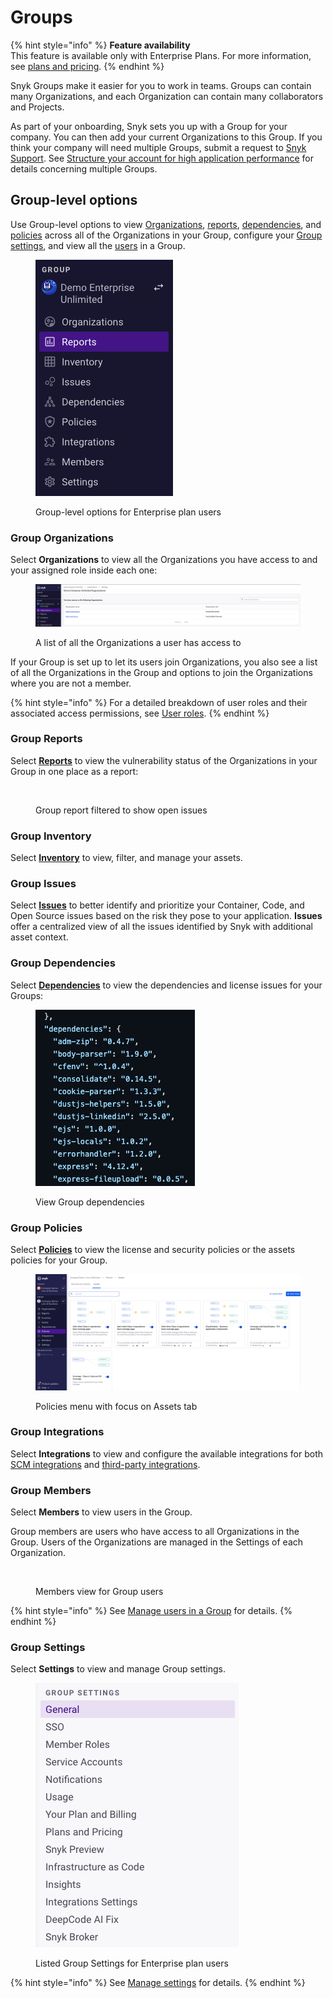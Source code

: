 # Groups

{% hint style="info" %}
**Feature availability**\
This feature is available only with Enterprise Plans. For more information, see [plans and pricing](https://snyk.io/plans/).
{% endhint %}

Snyk Groups make it easier for you to work in teams. Groups can contain many Organizations, and each Organization can contain many collaborators and Projects.

As part of your onboarding, Snyk sets you up with a Group for your company. You can then add your current Organizations to this Group. If you think your company will need multiple Groups, submit a request to [Snyk Support](https://support.snyk.io). See [Structure your account for high application performance](../../structure-your-account-for-high-application-performance.md) for details concerning multiple Groups.

## Group-level options

Use Group-level options to view [Organizations](./#group-organizations), [reports](./#group-reports), [dependencies](./#group-dependencies), and [policies](./#group-policies) across all of the Organizations in your Group, configure your [Group settings](./#group-settings), and view all the [users](./#group-members) in a Group.

<figure><img src="../../../.gitbook/assets/group-level-options.png" alt=""><figcaption><p>Group-level options for Enterprise plan users</p></figcaption></figure>

### Group Organizations

Select **Organizations** to view all the Organizations you have access to and your assigned role inside each one:

<figure><img src="../../../.gitbook/assets/group-orgs-list.png" alt=""><figcaption><p>A list of all the Organizations a user has access to</p></figcaption></figure>

If your Group is set up to let its users join Organizations, you also see a list of all the Organizations in the Group and options to join the Organizations where you are not a member.

{% hint style="info" %}
For a detailed breakdown of user roles and their associated access permissions, see [User roles](../../user-roles/).
{% endhint %}

### Group Reports

Select [**Reports**](../../../manage-issues/reporting/) to view the vulnerability status of the Organizations in your Group in one place as a report:

<div align="left"><figure><img src="../../../.gitbook/assets/Reports.png" alt=""><figcaption><p>Group report filtered to show open issues</p></figcaption></figure></div>

### Group Inventory

Select [**Inventory**](../../../manage-assets/#inventory-menu) to view, filter, and manage your assets.&#x20;

### Group Issues

Select [**Issues**](../../../manage-risk/prioritize-issues-for-fixing/) to better identify and prioritize your Container, Code, and Open Source issues based on the risk they pose to your application. **Issues** offer a centralized view of all the issues identified by Snyk with additional asset context.

### Group Dependencies

Select [**Dependencies**](../../../manage-risk/reporting/dependencies-and-licenses/) to view the dependencies and license issues for your Groups:

<div align="left"><figure><img src="../../../.gitbook/assets/dependencies (2).png" alt=""><figcaption><p>View Group dependencies</p></figcaption></figure></div>

### Group Policies

Select [**Policies**](../../../manage-risk/policies/) to view the license and security policies or the assets policies for your Group.

<figure><img src="../../../.gitbook/assets/image (725).png" alt=""><figcaption><p>Policies menu with focus on Assets tab</p></figcaption></figure>

### Group Integrations

Select **Integrations** to view and configure the available integrations for both [SCM integrations](../../../scm-ide-and-ci-cd-integrations/snyk-scm-integrations/#group-level-snyk-essentials-scm-integrations) and [third-party integrations](../../../integrate-with-snyk/).

### Group Members

Select **Members** to view users in the Group.

Group members are users who have access to all Organizations in the Group. Users of the Organizations are managed in the Settings of each Organization.

<figure><img src="../../../.gitbook/assets/2024-04-02_09-41-48.png" alt=""><figcaption><p>Members view for Group users</p></figcaption></figure>

{% hint style="info" %}
See [Manage users in a Group](manage-users-in-a-group.md) for details.
{% endhint %}

### Group Settings

Select **Settings** to view and manage Group settings.

<figure><img src="../../../.gitbook/assets/group-settings.png" alt=""><figcaption><p>Listed Group Settings for Enterprise plan users</p></figcaption></figure>

{% hint style="info" %}
See [Manage settings](../group-and-organization-settings.md) for details.
{% endhint %}
